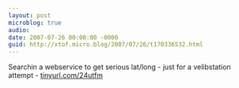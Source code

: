 ```yaml
---
layout: post
microblog: true
audio: 
date: 2007-07-26 00:00:00 -0000
guid: http://xtof.micro.blog/2007/07/26/t170336532.html
---
```

Searchin a webservice  to get serious lat/long - just for a velibstation attempt - [tinyurl.com/24utfm](http://tinyurl.com/24utfm)
